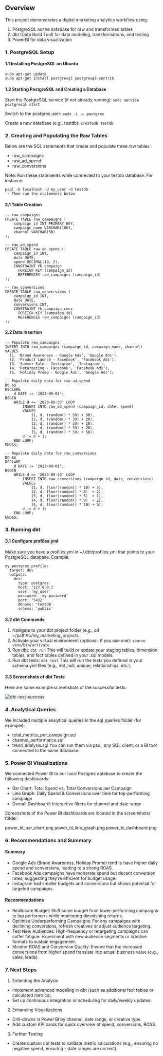 ## Overview
This project demonstrates a digital marketing analytics workflow using:

1. PostgreSQL as the database for raw and transformed tables
2. dbt (Data Build Tool) for data modeling, transformations, and testing
3. PowerBI for data visualization

### 1. PostgreSQL Setup
#### 1.1 Installing PostgreSQL on Ubuntu
```
sudo apt-get update
sudo apt-get install postgresql postgresql-contrib
```

#### 1.2 Starting PostgreSQL and Creating a Database
Start the PostgreSQL service (if not already running):
```sudo service postgresql start```

Switch to the postgres user:
```sudo -i -u postgres```

Create a new database (e.g., testdb):
```createdb testdb```

### 2. Creating and Populating the Raw Tables
Below are the SQL statements that create and populate three raw tables:

- raw_campaigns
- raw_ad_spend
- raw_conversions

Note: Run these statements while connected to your testdb database. For instance:
```
psql -h localhost -U my_user -d testdb
-- Then run the statements below
```

#### 2.1 Table Creation
```
-- raw_campaigns
CREATE TABLE raw_campaigns (
    campaign_id INT PRIMARY KEY,
    campaign_name VARCHAR(100),
    channel VARCHAR(50)
);

-- raw_ad_spend
CREATE TABLE raw_ad_spend (
    campaign_id INT,
    date DATE,
    spend DECIMAL(10, 2),
    CONSTRAINT fk_campaign
      FOREIGN KEY (campaign_id)
      REFERENCES raw_campaigns (campaign_id)
);

-- raw_conversions
CREATE TABLE raw_conversions (
    campaign_id INT,
    date DATE,
    conversions INT,
    CONSTRAINT fk_campaign_conv
      FOREIGN KEY (campaign_id)
      REFERENCES raw_campaigns (campaign_id)
);
```

#### 2.2 Data Insertion
```
-- Populate raw_campaigns
INSERT INTO raw_campaigns (campaign_id, campaign_name, channel)
VALUES
  (1, 'Brand Awareness - Google Ads', 'Google Ads'),
  (2, 'Product Launch - Facebook', 'Facebook Ads'),
  (3, 'Summer Sale - Instagram', 'Instagram'),
  (4, 'Retargeting - Facebook', 'Facebook Ads'),
  (5, 'Holiday Promo - Google Ads', 'Google Ads');

-- Populate daily data for raw_ad_spend
DO $$
DECLARE
    d DATE := '2023-09-01';
BEGIN
    WHILE d <= '2023-09-30' LOOP
        INSERT INTO raw_ad_spend (campaign_id, date, spend)
        VALUES
            (1, d, (random() * 50) + 50),
            (2, d, (random() * 30) + 20),
            (3, d, (random() * 20) + 10),
            (4, d, (random() * 30) + 20),
            (5, d, (random() * 50) + 50);
        d := d + 1;
    END LOOP;
END$$;

-- Populate daily data for raw_conversions
DO $$
DECLARE
    d DATE := '2023-09-01';
BEGIN
    WHILE d <= '2023-09-30' LOOP
        INSERT INTO raw_conversions (campaign_id, date, conversions)
        VALUES
            (1, d, floor(random() * 10) + 5),
            (2, d, floor(random() * 8)  + 2),
            (3, d, floor(random() * 5)  + 1),
            (4, d, floor(random() * 8)  + 2),
            (5, d, floor(random() * 10) + 5);
        d := d + 1;
    END LOOP;
END$$;
```

### 3. Running dbt
#### 3.1 Configure profiles.yml
Make sure you have a profiles.yml in ~/.dbt/profiles.yml that points to your PostgreSQL database. Example:
```
my_postgres_profile:
  target: dev
  outputs:
    dev:
      type: postgres
      host: '127.0.0.1'
      user: 'my_user'
      password: 'my_password'
      port: '5432'
      dbname: 'testdb'
      schema: 'public'
```

#### 3.2 dbt Commands
1. Navigate to your dbt project folder (e.g., cd ~/path/to/my_marketing_project).
2. Activate your virtual environment (optional, if you use one):
```source venv/bin/activate```
3. Run dbt:
```dbt run```
This will build or update your staging tables, dimension tables, and fact tables defined in your .sql models.
4. Run dbt tests:
```dbt test```
This will run the tests you defined in your schema.yml files (e.g., not_null, unique, relationships, etc.).

#### 3.3 Screenshots of dbt Tests
Here are some example screenshots of the successful tests:

![dbt-test-success](https://github.com/gianluca95/dbt-mkt-project/blob/main/images/dbt-test.png).

### 4. Analytical Queries
We included multiple analytical queries in the sql_queries folder (for example):

- total_metrics_per_campaign.sql
- channel_performance.sql
- trend_analysis.sql
You can run them via psql, any SQL client, or a BI tool connected to the same database.

### 5. Power BI Visualizations
We connected Power BI to our local Postgres database to create the following dashboards:

- Bar Chart: Total Spend vs. Total Conversions per Campaign
- Line Graph: Daily Spend & Conversions over time for top-performing campaign
- Overall Dashboard: Interactive filters for channel and date range

Screenshots of the Power BI dashboards are located in the screenshots/ folder:

power_bi_bar_chart.png
power_bi_line_graph.png
power_bi_dashboard.png

### 6. Recommendations and Summary
#### Summary
- Google Ads (Brand Awareness, Holiday Promo) tend to have higher daily spend and conversions, leading to a strong ROAS.
- Facebook Ads campaigns have moderate spend but decent conversion rates, suggesting they’re efficient for budget usage.
- Instagram had smaller budgets and conversions but shows potential for targeted campaigns.

#### Recommendations
- Reallocate Budget: Shift some budget from lower-performing campaigns to top performers while monitoring diminishing returns.
- Optimize Underperforming Campaigns: For any campaigns with declining conversions, refresh creatives or adjust audience targeting.
- Test New Audiences: High-frequency or retargeting campaigns can suffer fatigue. Experiment with new audience segments or creative formats to sustain engagement.
- Monitor ROAS and Conversion Quality: Ensure that the increased conversions from higher spend translate into actual business value (e.g., sales, leads).

### 7. Next Steps
1. Extending the Analysis
- Implement advanced modeling in dbt (such as additional fact tables or calculated metrics).
- Set up continuous integration or scheduling for daily/weekly updates.
2. Enhancing Visualizations
- Drill-downs in Power BI by channel, date range, or creative type.
- Add custom KPI cards for quick overview of spend, conversions, ROAS.
3. Further Testing
- Create custom dbt tests to validate metric calculations (e.g., ensuring no negative spend, ensuring - date ranges are correct).
